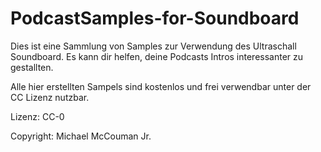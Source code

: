 # PodcastSamples-for-Soundboard

Dies ist eine Sammlung von Samples zur Verwendung des Ultraschall Soundboard. 
Es kann dir helfen, deine Podcasts Intros interessanter zu gestallten.

Alle hier erstellten Sampels sind kostenlos und frei verwendbar unter der CC Lizenz nutzbar.

Lizenz: CC-0

Copyright: Michael McCouman Jr.
